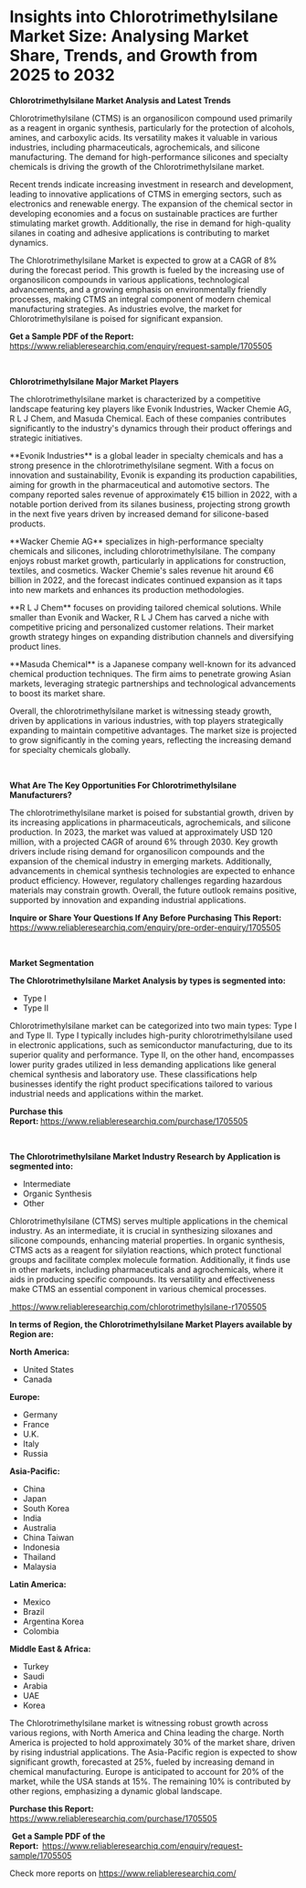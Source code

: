 <p><h1>Insights into Chlorotrimethylsilane Market Size: Analysing Market Share, Trends, and Growth from 2025 to 2032</h1></p><p><strong>Chlorotrimethylsilane Market Analysis and Latest Trends</strong></p>
<p><p>Chlorotrimethylsilane (CTMS) is an organosilicon compound used primarily as a reagent in organic synthesis, particularly for the protection of alcohols, amines, and carboxylic acids. Its versatility makes it valuable in various industries, including pharmaceuticals, agrochemicals, and silicone manufacturing. The demand for high-performance silicones and specialty chemicals is driving the growth of the Chlorotrimethylsilane market.</p><p>Recent trends indicate increasing investment in research and development, leading to innovative applications of CTMS in emerging sectors, such as electronics and renewable energy. The expansion of the chemical sector in developing economies and a focus on sustainable practices are further stimulating market growth. Additionally, the rise in demand for high-quality silanes in coating and adhesive applications is contributing to market dynamics.</p><p>The Chlorotrimethylsilane Market is expected to grow at a CAGR of 8% during the forecast period. This growth is fueled by the increasing use of organosilicon compounds in various applications, technological advancements, and a growing emphasis on environmentally friendly processes, making CTMS an integral component of modern chemical manufacturing strategies. As industries evolve, the market for Chlorotrimethylsilane is poised for significant expansion.</p></p>
<p><strong>Get a Sample PDF of the Report:&nbsp;</strong> <a href="https://www.reliableresearchiq.com/enquiry/request-sample/1705505?utm_campaign=1170&utm_medium=2&utm_source=Github&utm_content=ia&utm_term=09012025&utm_id=chlorotrimethylsilane">https://www.reliableresearchiq.com/enquiry/request-sample/1705505</a></p>
<p>&nbsp;</p>
<p><strong>Chlorotrimethylsilane Major Market Players</strong></p>
<p><p>The chlorotrimethylsilane market is characterized by a competitive landscape featuring key players like Evonik Industries, Wacker Chemie AG, R L J Chem, and Masuda Chemical. Each of these companies contributes significantly to the industry's dynamics through their product offerings and strategic initiatives.</p><p>**Evonik Industries** is a global leader in specialty chemicals and has a strong presence in the chlorotrimethylsilane segment. With a focus on innovation and sustainability, Evonik is expanding its production capabilities, aiming for growth in the pharmaceutical and automotive sectors. The company reported sales revenue of approximately €15 billion in 2022, with a notable portion derived from its silanes business, projecting strong growth in the next five years driven by increased demand for silicone-based products.</p><p>**Wacker Chemie AG** specializes in high-performance specialty chemicals and silicones, including chlorotrimethylsilane. The company enjoys robust market growth, particularly in applications for construction, textiles, and cosmetics. Wacker Chemie's sales revenue hit around €6 billion in 2022, and the forecast indicates continued expansion as it taps into new markets and enhances its production methodologies.</p><p>**R L J Chem** focuses on providing tailored chemical solutions. While smaller than Evonik and Wacker, R L J Chem has carved a niche with competitive pricing and personalized customer relations. Their market growth strategy hinges on expanding distribution channels and diversifying product lines.</p><p>**Masuda Chemical** is a Japanese company well-known for its advanced chemical production techniques. The firm aims to penetrate growing Asian markets, leveraging strategic partnerships and technological advancements to boost its market share.</p><p>Overall, the chlorotrimethylsilane market is witnessing steady growth, driven by applications in various industries, with top players strategically expanding to maintain competitive advantages. The market size is projected to grow significantly in the coming years, reflecting the increasing demand for specialty chemicals globally.</p></p>
<p>&nbsp;</p>
<p><strong>What Are The Key Opportunities For Chlorotrimethylsilane Manufacturers?</strong></p>
<p><p>The chlorotrimethylsilane market is poised for substantial growth, driven by its increasing applications in pharmaceuticals, agrochemicals, and silicone production. In 2023, the market was valued at approximately USD 120 million, with a projected CAGR of around 6% through 2030. Key growth drivers include rising demand for organosilicon compounds and the expansion of the chemical industry in emerging markets. Additionally, advancements in chemical synthesis technologies are expected to enhance product efficiency. However, regulatory challenges regarding hazardous materials may constrain growth. Overall, the future outlook remains positive, supported by innovation and expanding industrial applications.</p></p>
<p><strong>Inquire or Share Your Questions If Any Before Purchasing This Report:</strong> <a href="https://www.reliableresearchiq.com/enquiry/pre-order-enquiry/1705505?utm_campaign=1170&utm_medium=2&utm_source=Github&utm_content=ia&utm_term=09012025&utm_id=chlorotrimethylsilane">https://www.reliableresearchiq.com/enquiry/pre-order-enquiry/1705505</a></p>
<p>&nbsp;</p>
<p><strong>Market Segmentation</strong></p>
<p><strong>The Chlorotrimethylsilane Market Analysis by types is segmented into:</strong></p>
<p><ul><li>Type I</li><li>Type II</li></ul></p>
<p><p>Chlorotrimethylsilane market can be categorized into two main types: Type I and Type II. Type I typically includes high-purity chlorotrimethylsilane used in electronic applications, such as semiconductor manufacturing, due to its superior quality and performance. Type II, on the other hand, encompasses lower purity grades utilized in less demanding applications like general chemical synthesis and laboratory use. These classifications help businesses identify the right product specifications tailored to various industrial needs and applications within the market.</p></p>
<p><strong>Purchase this Report:&nbsp;</strong><a href="https://www.reliableresearchiq.com/purchase/1705505?utm_campaign=1170&utm_medium=2&utm_source=Github&utm_content=ia&utm_term=09012025&utm_id=chlorotrimethylsilane">https://www.reliableresearchiq.com/purchase/1705505</a></p>
<p>&nbsp;</p>
<p><strong>The Chlorotrimethylsilane Market Industry Research by Application is segmented into:</strong></p>
<p><ul><li>Intermediate</li><li>Organic Synthesis</li><li>Other</li></ul></p>
<p><p>Chlorotrimethylsilane (CTMS) serves multiple applications in the chemical industry. As an intermediate, it is crucial in synthesizing siloxanes and silicone compounds, enhancing material properties. In organic synthesis, CTMS acts as a reagent for silylation reactions, which protect functional groups and facilitate complex molecule formation. Additionally, it finds use in other markets, including pharmaceuticals and agrochemicals, where it aids in producing specific compounds. Its versatility and effectiveness make CTMS an essential component in various chemical processes.</p></p>
<p><a href="https://www.reliableresearchiq.com/chlorotrimethylsilane-r1705505?utm_campaign=1170&utm_medium=2&utm_source=Github&utm_content=ia&utm_term=09012025&utm_id=chlorotrimethylsilane">&nbsp;https://www.reliableresearchiq.com/chlorotrimethylsilane-r1705505</a></p>
<p><strong>In terms of Region, the Chlorotrimethylsilane Market Players available by Region are:</strong></p>
<p>
    <p> <strong> North America: </strong>
        <ul>
            <li>United States</li>
            <li>Canada</li>
        </ul>
        </p> 
    <p> <strong> Europe: </strong>
        <ul>
            <li>Germany</li>
            <li>France</li>
            <li>U.K.</li>
            <li>Italy</li>
            <li>Russia</li>
        </ul>
        </p> 
    <p> <strong> Asia-Pacific: </strong>
        <ul>
            <li>China</li>
            <li>Japan</li>
            <li>South Korea</li>
            <li>India</li>
            <li>Australia</li>
            <li>China Taiwan</li>
            <li>Indonesia</li>
            <li>Thailand</li>
            <li>Malaysia</li>
        </ul>
        </p> 
    <p> <strong> Latin America: </strong>
        <ul>
            <li>Mexico</li>
            <li>Brazil</li>
            <li>Argentina Korea</li>
            <li>Colombia</li>
        </ul>
        </p> 
    <p> <strong> Middle East & Africa: </strong>
        <ul>
            <li>Turkey</li>
            <li>Saudi</li>
            <li>Arabia</li>
            <li>UAE</li>
            <li>Korea</li>
        </ul>
    </p>
    </p>
<p><p>The Chlorotrimethylsilane market is witnessing robust growth across various regions, with North America and China leading the charge. North America is projected to hold approximately 30% of the market share, driven by rising industrial applications. The Asia-Pacific region is expected to show significant growth, forecasted at 25%, fueled by increasing demand in chemical manufacturing. Europe is anticipated to account for 20% of the market, while the USA stands at 15%. The remaining 10% is contributed by other regions, emphasizing a dynamic global landscape.</p></p>
<p><strong>Purchase this Report: </strong><a href="https://www.reliableresearchiq.com/purchase/1705505?utm_campaign=1170&utm_medium=2&utm_source=Github&utm_content=ia&utm_term=09012025&utm_id=chlorotrimethylsilane">https://www.reliableresearchiq.com/purchase/1705505</a></p>
<p>&nbsp;<strong>Get a Sample PDF of the Report:&nbsp;&nbsp;</strong><a href="https://www.reliableresearchiq.com/enquiry/request-sample/1705505?utm_campaign=1170&utm_medium=2&utm_source=Github&utm_content=ia&utm_term=09012025&utm_id=chlorotrimethylsilane">https://www.reliableresearchiq.com/enquiry/request-sample/1705505</a></p>
<p><strong></strong></p>
<p>Check more reports on <a href="https://www.reliableresearchiq.com/?utm_campaign=1170&utm_medium=2&utm_source=Github&utm_content=ia&utm_term=09012025&utm_id=chlorotrimethylsilane">https://www.reliableresearchiq.com/</a></p>
